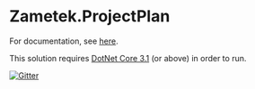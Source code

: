# Zametek.ProjectPlan

For documentation, see [here](https://github.com/countincognito/Zametek.ProjectPlan/wiki).

This solution requires [DotNet Core 3.1](https://dotnet.microsoft.com/download/dotnet-core) (or above) in order to run.

[![Gitter](https://badges.gitter.im/Zametek-ProjectPlan/Lobby.svg)](https://gitter.im/Zametek-ProjectPlan/Lobby?utm_source=badge&utm_medium=badge&utm_campaign=pr-badge&utm_content=badge)
